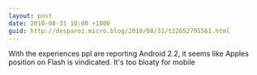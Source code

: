 ```yaml
---
layout: post
date: 2010-08-31 10:00 +1000
guid: http://desparoz.micro.blog/2010/08/31/t22652795561.html
---
```

With the experiences ppl are reporting Android 2.2, it seems like Apples position on Flash is vindicated. It's too bloaty for mobile
